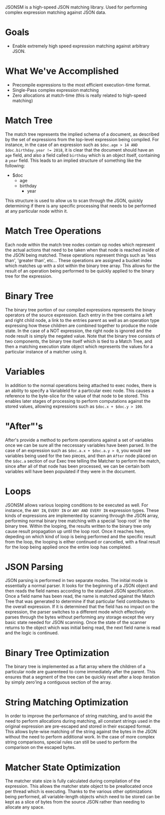 JSONSM is a high-speed JSON matching library.  Used for performing complex
expression matching against JSON data.

# Goals
- Enable extremely high speed expression matching against arbitrary JSON.

# What We've Accomplished
- Precompile expressions to the most efficient execution-time format.
- Single-Pass complex expression matching
- Zero allocations at match-time (this is really related to high-speed matching)

# Match Tree
The match tree represents the implied schema of a document, as described by
the set of expressions from the top-level expression being compiled.  For
instance, in the case of an expression such as 
`$doc.age > 14 AND $doc.birthday.year != 2018`, it is clear that the document
should have an `age` field, and also a field called `birthday` which is an
object itself, containing a `year` field.  This leads to an implied
structure of something like the following:

- $doc
  - age
  - birthday
    - year

This structure is used to allow us to scan through the JSON, quickly
determining if there is any specific processing that needs to be performed at
any particular node within it.

# Match Tree Operations
Each node within the match tree nodes contain op nodes which represent the
actual actions that need to be taken when that node is reached inside of the
JSON being matched.  These operations represent things such as 'less than',
'greater than', etc...  These operations are assigned a bucket index which
matches up with a slot within the binary tree array.  This allows for the
result of an operation being performed to be quickly applied to the binary
tree for the expression.

# Binary Tree
The binary tree portion of our compiled expressions represents the binary
operators of the source expression.  Each entry in the tree contains a
left and right child node, a link to the entries parent as well as an
operation type expressing how these children are combined together to
produce the node state.  In the case of a NOT expression, the right node
is ignored and the node result is simply the negated value.  Note that
the binary tree consists of two components, the binary tree itself which
is tied to a Match Tree, and then a matching execution state object
which represents the values for a particular instance of a matcher using
it.

# Variables
In addition to the normal operations being attached to exec nodes, there
is an ability to specify a VariableId for a particular exec node.  This
causes a reference to the byte-slice for the value of that node to be
stored. This enables later stages of processing to perform computations
against the stored values, allowing expressions such as
`$doc.x + $doc.y > 100`.

# "After"'s
After's provide a method to perform operations against a set of variables
once we can be sure all the neccessary variables have been parsed.  In
the case of an expression such as `$doc.a.x + $doc.a.y > 0`, you would
see variables being used for the two pieces, and then an `After` node
placed on the `$doc.a` section of our Exec tree telling the Matcher
to perform the match, since after all of that node has been processed,
we can be certain both variables will have been populated if they were
in the document.

# Loops
JSONSM allows various looping conditions to be executed as well.  For
instance, the `ANY IN`, `EVERY IN` or `ANY AND EVERY IN` expression
types.  These kinds of expressions are implemented by scanning through
the JSON array, performing normal binary tree matching with a special
'loop root` in the binary tree.  Within the looping, the results written
to the binary tree only cause result propagation up until the loop root.
Once it reaches here, depeding on which kind of loop is being performed
and the specific result from the loop, the looping is either continued
or cancelled, with a final result for the loop being applied once the
entire loop has completed.

# JSON Parsing
JSON parsing is performed in two separate modes.  The initial mode is
essentially a normal parser.  It looks for the beginning of a JSON
object and then reads the field names according to the standard JSON
specification.  Once a field name has been read, the name is matched
against the Match Tree that was generated to determine if that
particular field contributes to the overall expression.  If it is
determined that the field has no impact on the expression, the parser
switches to a different mode which effectively parses through the
bytes without performing any storage except the very basic state
needed for JSON scanning.  Once the state of the scanner returns
to the object which was initial being read, the next field name is
read and the logic is continued.

# Binary Tree Optimization
The binary tree is implemented as a flat array where the children of
a particular node are guarenteed to come immediately after the parent.
This ensures that a segment of the tree can be quickly reset after a
loop iteration by simply zero'ing a contiguous section of the array.

# String Matching Optimization
In order to improve the performance of string matching, and to avoid
the need to perform allocations during matching, all constant
strings used in the original expression are pre-escaped and stored in
their escaped format.  This allows byte-wise matching of the string
against the bytes in the JSON without the need to perform additional
work.  In the case of more complex string comparisons, special rules
can still be used to perform the comparison on the escaped bytes.

# Matcher State Optimization
The matcher state size is fully calculated during compilation of the
expression.  This allows the matcher state object to be preallocated
once per thread which is executing.  Thanks to the various other
optimizations being performed, all variable-length objects which need
to be stored can be kept as a slice of bytes from the source JSON
rather than needing to allocate any space.
